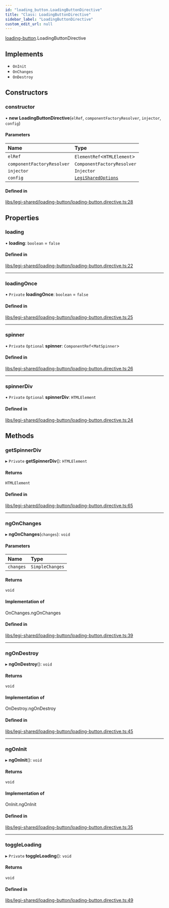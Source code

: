 ```yaml
---
id: "loading_button.LoadingButtonDirective"
title: "Class: LoadingButtonDirective"
sidebar_label: "LoadingButtonDirective"
custom_edit_url: null
---
```


[loading-button](../modules/loading_button).LoadingButtonDirective

## Implements

- `OnInit`
- `OnChanges`
- `OnDestroy`

## Constructors

### constructor

• **new LoadingButtonDirective**(`elRef`, `componentFactoryResolver`, `injector`, `config`)

#### Parameters

| Name | Type |
| :------ | :------ |
| `elRef` | `ElementRef`<`HTMLElement`\> |
| `componentFactoryResolver` | `ComponentFactoryResolver` |
| `injector` | `Injector` |
| `config` | [`LegiSharedOptions`](../interfaces/core.LegiSharedOptions) |

#### Defined in

[libs/legi-shared/loading-button/loading-button.directive.ts:28](https://github.com/cognizone/ng-cognizone/blob/0401c67/libs/legi-shared/loading-button/loading-button.directive.ts#L28)

## Properties

### loading

• **loading**: `boolean` = `false`

#### Defined in

[libs/legi-shared/loading-button/loading-button.directive.ts:22](https://github.com/cognizone/ng-cognizone/blob/0401c67/libs/legi-shared/loading-button/loading-button.directive.ts#L22)

___

### loadingOnce

• `Private` **loadingOnce**: `boolean` = `false`

#### Defined in

[libs/legi-shared/loading-button/loading-button.directive.ts:25](https://github.com/cognizone/ng-cognizone/blob/0401c67/libs/legi-shared/loading-button/loading-button.directive.ts#L25)

___

### spinner

• `Private` `Optional` **spinner**: `ComponentRef`<`MatSpinner`\>

#### Defined in

[libs/legi-shared/loading-button/loading-button.directive.ts:26](https://github.com/cognizone/ng-cognizone/blob/0401c67/libs/legi-shared/loading-button/loading-button.directive.ts#L26)

___

### spinnerDiv

• `Private` `Optional` **spinnerDiv**: `HTMLElement`

#### Defined in

[libs/legi-shared/loading-button/loading-button.directive.ts:24](https://github.com/cognizone/ng-cognizone/blob/0401c67/libs/legi-shared/loading-button/loading-button.directive.ts#L24)

## Methods

### getSpinnerDiv

▸ `Private` **getSpinnerDiv**(): `HTMLElement`

#### Returns

`HTMLElement`

#### Defined in

[libs/legi-shared/loading-button/loading-button.directive.ts:65](https://github.com/cognizone/ng-cognizone/blob/0401c67/libs/legi-shared/loading-button/loading-button.directive.ts#L65)

___

### ngOnChanges

▸ **ngOnChanges**(`changes`): `void`

#### Parameters

| Name | Type |
| :------ | :------ |
| `changes` | `SimpleChanges` |

#### Returns

`void`

#### Implementation of

OnChanges.ngOnChanges

#### Defined in

[libs/legi-shared/loading-button/loading-button.directive.ts:39](https://github.com/cognizone/ng-cognizone/blob/0401c67/libs/legi-shared/loading-button/loading-button.directive.ts#L39)

___

### ngOnDestroy

▸ **ngOnDestroy**(): `void`

#### Returns

`void`

#### Implementation of

OnDestroy.ngOnDestroy

#### Defined in

[libs/legi-shared/loading-button/loading-button.directive.ts:45](https://github.com/cognizone/ng-cognizone/blob/0401c67/libs/legi-shared/loading-button/loading-button.directive.ts#L45)

___

### ngOnInit

▸ **ngOnInit**(): `void`

#### Returns

`void`

#### Implementation of

OnInit.ngOnInit

#### Defined in

[libs/legi-shared/loading-button/loading-button.directive.ts:35](https://github.com/cognizone/ng-cognizone/blob/0401c67/libs/legi-shared/loading-button/loading-button.directive.ts#L35)

___

### toggleLoading

▸ `Private` **toggleLoading**(): `void`

#### Returns

`void`

#### Defined in

[libs/legi-shared/loading-button/loading-button.directive.ts:49](https://github.com/cognizone/ng-cognizone/blob/0401c67/libs/legi-shared/loading-button/loading-button.directive.ts#L49)
